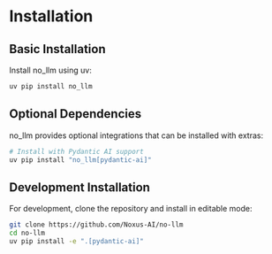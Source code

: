 # Installation

## Basic Installation

Install no_llm using uv:

```bash
uv pip install no_llm
```

## Optional Dependencies

no_llm provides optional integrations that can be installed with extras:

```bash
# Install with Pydantic AI support
uv pip install "no_llm[pydantic-ai]"
```

## Development Installation

For development, clone the repository and install in editable mode:

```bash
git clone https://github.com/Noxus-AI/no-llm
cd no-llm
uv pip install -e ".[pydantic-ai]"
```
